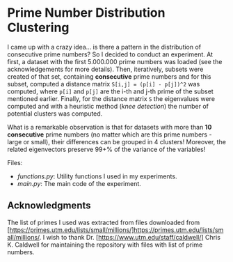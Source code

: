 # Prime Number Distribution Clustering
I came up with a crazy idea... is there a pattern in the distribution of consecutive prime numbers? So I decided to conduct an experiment.  At first, a dataset with the first 5.000.000 prime numbers was loaded (see the acknowledgements for more details). Then, iteratively, subsets were created of that set, containing **consecutive** prime numbers and for this subset, computed a distance matrix `S[i,j] = (p[i] - p[j])^2` was computed, where `p[i]` and `p[j]` are the i-th and j-th prime of the subset mentioned earlier. Finally, for the distance matrix `S` the eigenvalues were computed and with a heuristic method (_knee detection_) the number of potential clusters was computed.

What is a remarkable observation is that for datasets with more than **10 consecutive** prime numbers (no matter which are this prime numbers - large or small), their differences can be grouped in 4 clusters! Moreover, the related eigenvectors preserve 99+% of the variance of the variables!

Files:
* _functions.py_: Utility functions I used in my experiments.
* _main.py_: The main code of the experiment.

## Acknowledgments
The list of primes I used was extracted from files downloaded from [https://primes.utm.edu/lists/small/millions/]https://primes.utm.edu/lists/small/millions/. I wish to thank Dr. [https://www.utm.edu/staff/caldwell/] Chris K. Caldwell for maintaining the repository with files with list of prime numbers.